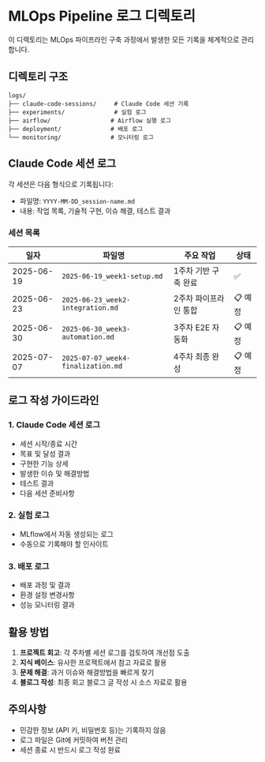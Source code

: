# MLOps Pipeline 로그 디렉토리

이 디렉토리는 MLOps 파이프라인 구축 과정에서 발생한 모든 기록을 체계적으로 관리합니다.

## 디렉토리 구조

```
logs/
├── claude-code-sessions/     # Claude Code 세션 기록
├── experiments/              # 실험 로그
├── airflow/                 # Airflow 실행 로그
├── deployment/              # 배포 로그
└── monitoring/              # 모니터링 로그
```

## Claude Code 세션 로그

각 세션은 다음 형식으로 기록됩니다:
- 파일명: `YYYY-MM-DD_session-name.md`
- 내용: 작업 목록, 기술적 구현, 이슈 해결, 테스트 결과

### 세션 목록

| 일자 | 파일명 | 주요 작업 | 상태 |
|------|--------|-----------|------|
| 2025-06-19 | `2025-06-19_week1-setup.md` | 1주차 기반 구축 완료 | ✅ |
| 2025-06-23 | `2025-06-23_week2-integration.md` | 2주차 파이프라인 통합 | 📋 예정 |
| 2025-06-30 | `2025-06-30_week3-automation.md` | 3주차 E2E 자동화 | 📋 예정 |
| 2025-07-07 | `2025-07-07_week4-finalization.md` | 4주차 최종 완성 | 📋 예정 |

## 로그 작성 가이드라인

### 1. Claude Code 세션 로그
- 세션 시작/종료 시간
- 목표 및 달성 결과
- 구현한 기능 상세
- 발생한 이슈 및 해결방법
- 테스트 결과
- 다음 세션 준비사항

### 2. 실험 로그
- MLflow에서 자동 생성되는 로그
- 수동으로 기록해야 할 인사이트

### 3. 배포 로그
- 배포 과정 및 결과
- 환경 설정 변경사항
- 성능 모니터링 결과

## 활용 방법

1. **프로젝트 회고**: 각 주차별 세션 로그를 검토하여 개선점 도출
2. **지식 베이스**: 유사한 프로젝트에서 참고 자료로 활용
3. **문제 해결**: 과거 이슈와 해결방법을 빠르게 찾기
4. **블로그 작성**: 최종 회고 블로그 글 작성 시 소스 자료로 활용

## 주의사항

- 민감한 정보 (API 키, 비밀번호 등)는 기록하지 않음
- 로그 파일은 Git에 커밋하여 버전 관리
- 세션 종료 시 반드시 로그 작성 완료